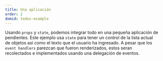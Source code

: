 ```yaml
---
title: Una aplicación
order: 2
domid: todos-example
---
```


Usando `props` y `state`, podemos integrar todo en una pequeña aplicación de pendientes. Este ejemplo usa `state` para tener un control de la lista actual de objetos así como el texto que el usuario ha ingresado. A pesar que los `event handlers` parezcan que fueron renderizados, estos seran recolectados e implementados usando una delegación de eventos.
